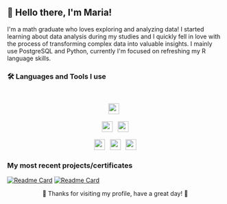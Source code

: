 ## 👋 Hello there, I'm Maria!

I'm a math graduate who loves exploring and analyzing data! I started learning about data analysis during my studies and I quickly fell in love with the process of transforming complex data into valuable insights. I mainly use PostgreSQL and Python, currently I'm focused on refreshing my R language skills.

<h3> 🛠️ Languages and Tools I use </h3>

<br>

<p  align="center">

<img src="https://img.shields.io/badge/python-3670A0?style=for-the-badge&logo=python&logoColor=ffdd54" height="25">
  &nbsp;
</p>  
<p  align="center">

<img src="https://img.shields.io/badge/PostgreSQL-316192?style=for-the-badge&logo=postgresql&logoColor=white" height="25">
&nbsp;

<img src="https://img.shields.io/badge/Pandas-2C2D72?style=for-the-badge&logo=pandas&logoColor=white" height="25">
  
</p>
<p align="center">

<img src="https://img.shields.io/badge/Numpy-777BB4?style=for-the-badge&logo=numpy&logoColor=white" height="25">
&nbsp;
  <img src="https://img.shields.io/badge/R-276DC3?style=for-the-badge&logo=r&logoColor=white" height="25">
&nbsp;
  <img src="https://img.shields.io/badge/Matplotlib-%23ffffff.svg?style=for-the-badge&logo=Matplotlib&logoColor=black" height="25">

</p>

<h3> My most recent projects/certificates </h3>


[![Readme Card](https://github-readme-stats.vercel.app/api/pin/?username=m-ressel&repo=Scientific-Computing-with-Python)](https://github.com/m-ressel/Scientific-Computing-with-Python)
[![Readme Card](https://github-readme-stats.vercel.app/api/pin/?username=m-ressel&repo=8-Week-SQL-Challenge)](https://github.com/m-ressel/8-Week-SQL-Challenge)


<div align="center">
  🌟 Thanks for visiting my profile, have a great day! 🌟 <br/>
</div>

